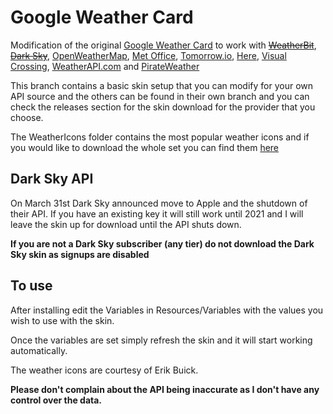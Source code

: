 # Google Weather Card

Modification of the original <a href="https://www.deviantart.com/starlender/art/Weather-Card-Rainmeter-Skin-GoogleAssistantStyle-789320003" target="_blank">Google Weather Card</a> to work with ~~<a href="https://weatherbit.io/" target="_blank">WeatherBit</a>~~, ~~<a href="https://darksky.net/" target="_blank">Dark Sky</a>~~, <a href="https://openweathermap.org/" target="_blank">OpenWeatherMap</a>, <a href="https://metoffice.apiconnect.ibmcloud.com/metoffice/production/" target="_blank">Met Office</a>, <a href="https://www.tomorrow.io/" target="_blank">Tomorrow.io</a>, <a href="https://developer.here.com/" target="_blank">Here</a>, <a href="https://www.visualcrossing.com/" target="_blank">Visual Crossing</a>, <a href="https://www.weatherapi.com/" target="_blank">WeatherAPI.com</a> and <a href="https://pirateweather.net" target="_blank">PirateWeather</a>

This branch contains a basic skin setup that you can modify for your own API source and the others can be found in their own branch and you can check the releases section for the skin download for the provider that you choose.

The WeatherIcons folder contains the most popular weather icons and if you would like to download the whole set you can find them <a href="https://drive.google.com/file/d/1gTLy6Rb-JADRS9ynwk3z9WsYawEGUjA1/view" target="_blank">here</a>

## Dark Sky API
On March 31st Dark Sky announced move to Apple and the shutdown of their API. If you have an existing key it will still work until 2021 and I will leave the skin up for download until the API shuts down.

**If you are not a Dark Sky subscriber (any tier) do not download the Dark Sky skin as signups are disabled**

## To use
After installing edit the Variables in Resources/Variables with the values you wish to use with the skin.

Once the variables are set simply refresh the skin and it will start working automatically.

The weather icons are courtesy of Erik Buick.

**Please don't complain about the API being inaccurate as I don't have any control over the data.**
